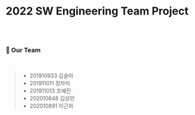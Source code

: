 # **2022 SW Engineering Team Project**
</br></br>


<!-- 팀원 소개 -->
### 🌊 Our Team
</br>

> - 201910933 김슬아
> - 201911011 정차미
> - 201911013 조예진
> - 202010848 김성민
> - 202010891 이근희

</br></br>
